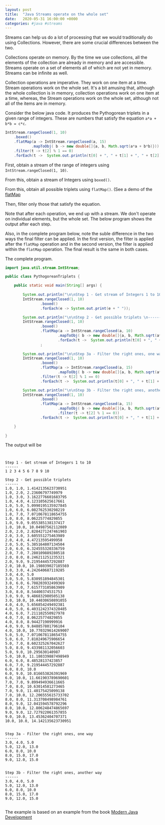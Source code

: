 ```yaml
---
layout: post
title:  "Java Streams operate on the whole set"
date:   2020-05-31 16:00:00 +0000
categories: #java #streams
---
```


Streams can help us do a lot of processing that we would traditionally do using Collections. However, there are some crucial differences between the two.

Collections operate on memory. By the time we use collections, all the elements of the collection are already in memory and are accessible. Streams operate on a set of elements all of which are not yet in memory. Streams can be infinite as well.

Collection operations are imperative. They work on one item at a time. Stream operations work on the whole set. It's a bit amusing that, although the whole collection is in memory, collection operations work on one item at a time, whereas, the Stream operations work on the whole set, although not all of the items are in memory. 

Consider the below java code. It produces the Pythogorean triplets in a given range of integers. These are numbers that satisfy the equation `a*a + b*b = c*c`. 

```java
IntStream.rangeClosed(1, 10)
	.boxed() 
	.flatMap(a -> IntStream.rangeClosed(a, 15) 
			.mapToObj( b -> new double[]{a, b, Math.sqrt(a*a + b*b)}))  
	.filter(t -> t[2] % 1 == 0)
	.forEach(t ->  System.out.println(t[0] + ", " + t[1] + ", " + t[2]));

```

First, obtain a stream of the range of integers using `IntStream.rangeClosed(1, 10)`. 

From this, obtain a stream of Integers using `boxed()`.

From this, obtain all possible triplets using `flatMap()`. (See a demo of the [flatMap](https://vikrampawar.github.io/java/streams/flatmap/2020/05/31/Java-Streams-Flatmap.html)

Then, filter only those that satisfy the equation.

Note that after each operation, we end up with a stream. We don't operate on individual elements, but the whole set. The below program shows the output after each step.

Also, in the complete program below, note the suble difference in the two ways the final filter can be applied. In the first version, the filter is applied after the `flatMap` operation and in the second version, the filter is applied within the `flatMap` operation. The final result is the same in both cases.

The complete program.

```java
import java.util.stream.IntStream;

public class PythogoreanTriplets {

	public static void main(String[] args) {
		
		System.out.println("\n\nStep 1 - Get stream of Integers 1 to 10 \n------");		
		IntStream.rangeClosed(1, 10)
				.boxed()
				.forEach(e -> System.out.print(e + " "));

		System.out.println("\n\nStep 2 - Get possible triplets \n------");		
		IntStream.rangeClosed(1, 10)
				.boxed()
				.flatMap(a -> IntStream.rangeClosed(a, 10)
						.mapToObj( b -> new double[]{a, b, Math.sqrt(a*a + b*b)}))						
						.forEach(t ->  System.out.println(t[0] + ", " + t[1] + ", " + t[2]))
				;
			
		System.out.println("\n\nStep 3a - Filter the right ones, one way \n------");
		IntStream.rangeClosed(1, 10)
				.boxed() 
				.flatMap(a -> IntStream.rangeClosed(a, 15) 
						.mapToObj( b -> new double[]{a, b, Math.sqrt(a*a + b*b)}))  
				.filter(t -> t[2] % 1 == 0)
				.forEach(t ->  System.out.println(t[0] + ", " + t[1] + ", " + t[2]));

		System.out.println("\n\nStep 3b - Filter the right ones, another way \n------");
		IntStream.rangeClosed(1, 10)
				.boxed() 
				.flatMap(a -> IntStream.rangeClosed(a, 15) 
						.mapToObj( b -> new double[]{a, b, Math.sqrt(a*a + b*b)})  
						.filter(t -> t[2] % 1 == 0))
				.forEach(t ->  System.out.println(t[0] + ", " + t[1] + ", " + t[2]));

	}
	
}
```

The output will be 

```


Step 1 - Get stream of Integers 1 to 10 
------
1 2 3 4 5 6 7 8 9 10 

Step 2 - Get possible triplets 
------
1.0, 1.0, 1.4142135623730951
1.0, 2.0, 2.23606797749979
1.0, 3.0, 3.1622776601683795
1.0, 4.0, 4.123105625617661
1.0, 5.0, 5.0990195135927845
1.0, 6.0, 6.082762530298219
1.0, 7.0, 7.0710678118654755
1.0, 8.0, 8.06225774829855
1.0, 9.0, 9.055385138137417
1.0, 10.0, 10.04987562112089
2.0, 2.0, 2.8284271247461903
2.0, 3.0, 3.605551275463989
2.0, 4.0, 4.47213595499958
2.0, 5.0, 5.385164807134504
2.0, 6.0, 6.324555320336759
2.0, 7.0, 7.280109889280518
2.0, 8.0, 8.246211251235321
2.0, 9.0, 9.219544457292887
2.0, 10.0, 10.198039027185569
3.0, 3.0, 4.242640687119285
3.0, 4.0, 5.0
3.0, 5.0, 5.830951894845301
3.0, 6.0, 6.708203932499369
3.0, 7.0, 7.615773105863909
3.0, 8.0, 8.54400374531753
3.0, 9.0, 9.486832980505138
3.0, 10.0, 10.44030650891055
4.0, 4.0, 5.656854249492381
4.0, 5.0, 6.4031242374328485
4.0, 6.0, 7.211102550927978
4.0, 7.0, 8.06225774829855
4.0, 8.0, 8.94427190999916
4.0, 9.0, 9.848857801796104
4.0, 10.0, 10.770329614269007
5.0, 5.0, 7.0710678118654755
5.0, 6.0, 7.810249675906654
5.0, 7.0, 8.602325267042627
5.0, 8.0, 9.433981132056603
5.0, 9.0, 10.295630140987
5.0, 10.0, 11.180339887498949
6.0, 6.0, 8.48528137423857
6.0, 7.0, 9.219544457292887
6.0, 8.0, 10.0
6.0, 9.0, 10.816653826391969
6.0, 10.0, 11.661903789690601
7.0, 7.0, 9.899494936611665
7.0, 8.0, 10.63014581273465
7.0, 9.0, 11.40175425099138
7.0, 10.0, 12.206555615733702
8.0, 8.0, 11.313708498984761
8.0, 9.0, 12.041594578792296
8.0, 10.0, 12.806248474865697
9.0, 9.0, 12.727922061357855
9.0, 10.0, 13.45362404707371
10.0, 10.0, 14.142135623730951


Step 3a - Filter the right ones, one way 
------
3.0, 4.0, 5.0
5.0, 12.0, 13.0
6.0, 8.0, 10.0
8.0, 15.0, 17.0
9.0, 12.0, 15.0


Step 3b - Filter the right ones, another way 
------
3.0, 4.0, 5.0
5.0, 12.0, 13.0
6.0, 8.0, 10.0
8.0, 15.0, 17.0
9.0, 12.0, 15.0


```


The example is based on an example from the book [Modern Java Development](https://www.amazon.co.uk/Modern-Java-Action-functional-programming/dp/1617293563/ref=sr_1_1?dchild=1&keywords=modern+java+development&qid=1590920080&sr=8-1)

